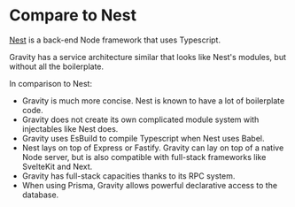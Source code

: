 # Compare to Nest

[Nest](https://nestjs.com/) is a back-end Node framework that uses Typescript.

Gravity has a service architecture similar that looks like Nest's modules, but without all the boilerplate.

In comparison to Nest:

- Gravity is much more concise. Nest is known to have a lot of boilerplate code.
- Gravity does not create its own complicated module system with injectables like Nest does.
- Gravity uses EsBuild to compile Typescript when Nest uses Babel.
- Nest lays on top of Express or Fastify. Gravity can lay on top of a native Node server, but is also compatible with full-stack frameworks like SvelteKit and Next.
- Gravity has full-stack capacities thanks to its RPC system.
- When using Prisma, Gravity allows powerful declarative access to the database.
